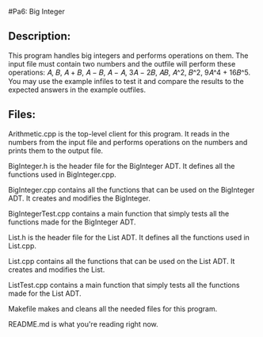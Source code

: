 #Pa6: Big Integer

## Description:
This program handles big integers and performs operations on them. The input file must contain two numbers and the outfile will perform these operations: 𝐴, 𝐵, 𝐴 + 𝐵, 𝐴 − 𝐵, 𝐴 − 𝐴, 3𝐴 − 2𝐵, 𝐴𝐵, 𝐴^2, 𝐵^2, 9𝐴^4 + 16𝐵^5. You may use the example infiles to test it and compare the results to the expected answers in the example outfiles.

## Files:
Arithmetic.cpp is the top-level client for this program. It reads in the numbers from the input file and performs operations on the numbers and prints them to the output file.

BigInteger.h is the header file for the BigInteger ADT. It defines all the functions used in BigInteger.cpp.

BigInteger.cpp contains all the functions that can be used on the BigInteger ADT. It creates and modifies the BigInteger.

BigIntegerTest.cpp contains a main function that simply tests all the functions made for the BigInteger ADT.

List.h is the header file for the List ADT. It defines all the functions used in List.cpp.

List.cpp contains all the functions that can be used on the List ADT. It creates and modifies the List.

ListTest.cpp contains a main function that simply tests all the functions made for the List ADT.

Makefile makes and cleans all the needed files for this program.

README.md is what you're reading right now.
